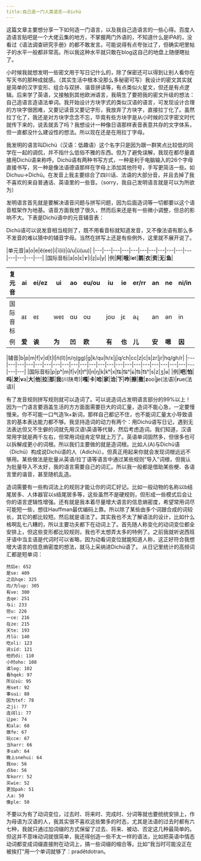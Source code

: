 ```yaml
---
title:自己造一门人类语言——Dichü
---
```

这篇文章主要想分享一下如何造一门语言，以及我自己造语言的一些心得。百度人造语言贴吧是一个大佬云集的地方，不掌握两门外语的，不知道什么是IPA的，没看过《语法调查研究手册》的都不敢发言。可能说得有点夸张过了，但确实吧里帖子的水平一般都非常高。所以我这种水平就只敢在blog这自己的地盘上随便瞎扯了。

小时候我就想发明一些密文用于写日记什么的，除了保密还可以得到让别人看你在写天书的那种成就感。（其实生活中根本没那么多秘密可写）我设计的密文其实就是简单的汉字变形、组合与双拼、谐音拼读等，有点类似火星文，但还是有点逻辑。后来学了英语，又接触到其他欧洲语言，我萌生了要把我的密文升级的想法：自己造语言造语法单词。我开始设计方块字式的类似汉语的语言，可发现设计合理的方块字很困难，又要记读音又要记字形，我放弃了方块字，直接拉丁化了。虽然拉丁化了，我还是对方块字念念不忘，毕竟有些方块字是从小时候的汉字密文时代就传下来的，说丢就丢了吗？我想设计一种像日语那样表音表意共存的文字体系，但一直都没什么建设性的想法。所以现在还是在用拉丁字母。

我发明的语言叫Dichü（汉语：低趣语）这个名字只是因为跟一群笑点比较低的同学在一起的调侃，并不指什么低俗不雅的东西。但为了避免误解，我现在都尽量直接用Dichü语来称呼。Dichü语有两种书写方式，一种是利于电脑输入的26个字母直接书写，另一种是像法语德语那样在字母上添加其他符号，手写更简洁一些。如Dichuu->Dichü。在发音上我主要综合了四川话、法语的大部分音，并且去掉了我不喜欢的来自普通话、英语里的一些音。（sorry，我自己发明语言就是可以为所欲为）

发明语言首先就是要解决语音问题与拼写问题，因为后面造词等一切都要以这个语音框架作为地基。语音方面我想了很久，然而后来还是有一些微小调整，但总的影响不大。下表是Dichü语中的元音辅音表：

Dichü语可以说发音相当规则了，既不用看音标就知道发音，又不像法语有那么多不发音的难以猜中的辅音字母。当然在拼写上还是有些例外，这里就不展开说了。

|单元音|a|o|e|ê(ee)|i|ï(ii)|û/u|ü(uu)|
|---|---|---|---|---|---|---|---|---|---|---|---|---|---|---|
|国际音标|a|o|ɛ|ɤ|i|z̩|u|y|
|例|**阿**|**哦**|l**e**t|**鹅**|**衣**|**资**|**无**|**鱼**|

|复元音|ai|ei/ez|ui|ao|eu/ou|iu|ie|er/rr|an|ne|ni/in|ah/un|une|ün(uun)|on|
|---|---|---|---|---|---|---|---|---|---|---|---|---|---|---|---|
|国际音标|aɪ|eɪ|weɪ|ɑʊ|oʊ|joʊ|jɛ|əɻ|an|ən|in|ɑŋ|wən|yn|ʊŋ|
|例|**爱**|**诶**|**为**|**凹**|**欧**|**有**|**也**|**儿**|**安**|**嗯**|**因**|**昂**|**问**|**晕**|**同**|

|辅音|b|p|m|f|v|d|t|l|ñ(ll)|n/ŋ(gg)|g|k/qu|h/x|j|q/ch|cc|z|c|s|zr|jr|hq/gh/r|
|---|---|---|---|---|---|---|---|---|---|---|---|---|---|---|---|---|---|---|---|---|---|---|---|
|国际音标|p|pʰ|m|f|v|t|tʰ|l|n|ŋ|k|kʰ|x|t͡ɕ|t͡ɕʰ|ɕ|t͡s|t͡sʰ|s|z|ʒ|ʁ|
|例|**吧**|**怕**|**吗**|**发**|**v**a|**大**|**他**|**拉**|**那**|**我**(川陕粤)|**嘎**|**卡**|**哈**|**家**|**洽**|**下**|**咋**|**擦**|**撒**|**z**oo|**j**e(法语)|**r**ue(法语)|

有了发音规则拼写规则就可以造词了。可以说造词占发明语言部分的99%以上！因为一门语言要涵盖生活的方方面面需要巨大的词汇量，造词不能心急，一定要慢慢来。你不可能一口气造1k+新词，那样自己都记不住，也不能词汇量太小导致语言的基本表达能力都不够。我坚持造词的动力有两个：用Dichü语写日记，遇到无法表达但又不生僻的词就先用汉语\英语等代替，然后考虑造词。我们知道，汉语常用字就是两千左右，但常用词组肯定早就上万了。英语单词固然多，但很多也可以拆解成更小的词根。所以我们主要做的就是造词根。比如人(A)与Dichü语（Dichü）构成说Dichü语的人（Adichü）。但真正用起来你就会发现词根远远不够用。某些做法是批量从英语/拉丁语等语言中通过某些规则“导入”词根，但我认为批量导入不太好，我的语言需要自己的词汇。所以我一般都是借助某些梗、各语言里的谐音，甚至随机乱造。

造词需要有一些构词法上的规则才能让你的词汇好记。比如一般动物的名称以b结尾居多、人体器官以s结尾居多等，这些虽然不是硬规则，但形成一些模式后会让你的语言逻辑性增强。还有就是我本着尽量增大语言的信息熵密度，希望常用词尽可能短一些，想往Hauffman最优编码上靠。所以除了某些由多个词跟合成的词较长，其它的都比较短。然后就是语法了。其实我也不太了解语法的设计，比如什么格啊乱七八糟的，所以主要功夫都下在动词上了。首先随人称变化的动词变位都全安排上，但这些变形都比较规则，我也不太想弄太多的特例了。之前我就听说西班牙语中当主语是代词时可以省略，因为动看词变位就能知道人称，这正好符合我想增大语言的信息熵密度的想法，就马上采纳进Dichü语了。
从日记里统计的高频词汇都是短单词：

    然后e: 652
    是se: 409
    之后hqe: 325
    向/为lup: 305
    有ve: 300
    去qe: 251
    与i: 233
    但u: 226
    一ce: 216
    在ze: 215
    天te: 193
    月lü: 140
    吃oli: 123
    说sïd: 121
    他的di: 110
    小时oho: 108
    谁log: 102
    看hqek: 97
    所以sü: 95
    用set: 92
    事sui: 88
    因为tef: 78
    之ji: 77
    连词li: 77
    让pe: 74
    和ala: 68
    做fe: 67
    玩cce: 67
    当harr: 66
    多sah: 64
    晚上snehui: 64
    我no: 56
    点bo: 56
    车korr: 52
    买wie: 52
    更加pah: 51
    人a: 50
    像ple: 50

不要以为有了动词变位，过去时、将来时、完成时、分词等就也要统统安排上，作为母语为汉语的人，我其实很不喜欢这些繁多的时态，尤其是法语的过去时都有六七种，我就只通过加词缀的方式保留了过去、将来、被动、否定这几种最简单的。但这并不意味动词就很简单，我还得创造一些不太一样的语法，比如把英语中情态动词都变成词缀直接附在动词上，搞一些词缀的缩合等。比如“我当时可能没正在被挨打”用一个单词就够了：pradêtdotran。